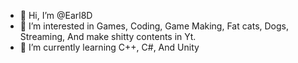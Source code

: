- 👋 Hi, I’m @Earl8D
- 👀 I’m interested in Games, Coding, Game Making, Fat cats, Dogs, Streaming, And make shitty contents in Yt.
- 🌱 I’m currently learning C++, C#, And Unity

<!---
Earl8D/Earl8D is a ✨ special ✨ repository because its `README.md` (this file) appears on your GitHub profile.
You can click the Preview link to take a look at your changes.
--->

